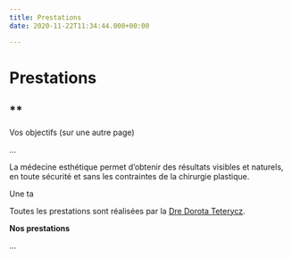 ```yaml
---
title: Prestations
date: 2020-11-22T11:34:44.000+00:00

---
```

# Prestations

## **

Vos objectifs (sur une autre page)

...

La médecine esthétique permet d’obtenir des résultats visibles et naturels, en toute sécurité et sans les contraintes de la chirurgie plastique.

Une ta

Toutes les prestations sont réalisées par la [Dre Dorota Teterycz](/dre-dorota-teterycz "Dre Dorota Teterycz").  

**Nos prestations**

...